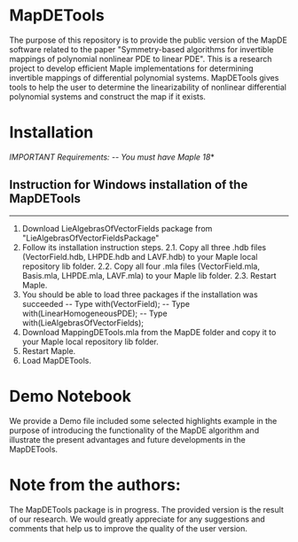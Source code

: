 # MapDETools
The purpose of this repository is to provide the public version of the MapDE software related to the paper "Symmetry-based algorithms for invertible mappings of polynomial nonlinear PDE to linear PDE".  This is a research project to develop efficient Maple implementations for determining invertible mappings of differential polynomial systems. 
MapDETools gives tools to help the user to determine the linearizability of nonlinear differential polynomial systems and construct the map if it exists.

# Installation
**IMPORTANT* Requirements:    -- You must have Maple 18**
## Instruction for Windows installation of the MapDETools
******************************************************************
1. Download LieAlgebrasOfVectorFields package from "LieAlgebrasOfVectorFieldsPackage" 
2. Follow its installation instruction steps. 
    2.1. Copy all three .hdb files (VectorField.hdb, LHPDE.hdb and LAVF.hdb) to your Maple local repository lib folder. 
    2.2. Copy all four .mla files (VectorField.mla, Basis.mla, LHPDE.mla, LAVF.mla) to your Maple lib folder.
    2.3. Restart Maple. 
3.  You should be able to load three packages if the installation was succeeded
   -- Type  with(VectorField);
   -- Type  with(LinearHomogeneousPDE);
   -- Type  with(LieAlgebrasOfVectorFields);
4. Download MappingDETools.mla from the MapDE folder and copy it to  your Maple local repository lib folder.
5. Restart Maple.
6. Load MapDETools.

# Demo Notebook
We provide a Demo file included some selected highlights example in the purpose of introducing the functionality of the MapDE algorithm and illustrate the present advantages and future developments in the MapDETools.

# Note from the authors: 
The MapDETools package is in progress. The provided version is the result of our research. We would greatly appreciate for any suggestions and comments that help us to improve the quality of the user version.

